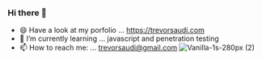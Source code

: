 ### Hi there 👋
- 😄 Have a look at my porfolio ... https://trevorsaudi.com
- 🌱 I’m currently learning ... javascript and penetration testing
- 📫 How to reach me: ... trevorsaudi@gmail.com
![Vanilla-1s-280px (2)](https://user-images.githubusercontent.com/38811409/89577215-03feff00-d839-11ea-8ef5-90aa030442f8.gif)

<!--
**trevorsaudi/trevorsaudi** is a ✨ _special_ ✨ repository because its `README.md` (this file) appears on your GitHub profile.

Here are some ideas to get you started:

- 🔭 I’m currently working on ...
- 🌱 I’m currently learning ...
- 👯 I’m looking to collaborate on ...
- 🤔 I’m looking for help with ...
- 💬 Ask me about ...
- 📫 How to reach me: ...
- 😄 Pronouns: ...
- ⚡ Fun fact: ...
-->
